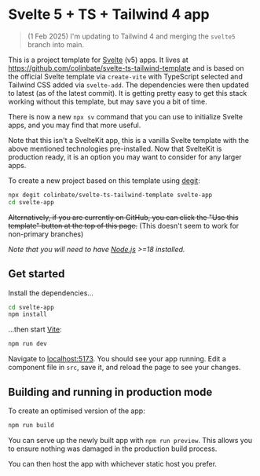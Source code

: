 # Svelte 5 + TS + Tailwind 4 app

> (1 Feb 2025) I'm updating to Tailwind 4 and merging the `svelte5` branch into main.

This is a project template for [Svelte](https://svelte.dev) (v5) apps. It lives at https://github.com/colinbate/svelte-ts-tailwind-template and is based on the official Svelte template via `create-vite` with TypeScript selected and Tailwind CSS added via `svelte-add`. The dependencies were then updated to latest (as of the latest commit). It is getting pretty easy to get this stack working without this template, but may save you a bit of time.

There is now a new `npx sv` command that you can use to initialize Svelte apps, and you may find that more useful.

Note that this isn't a SvelteKit app, this is a vanilla Svelte template with the above mentioned technologies pre-installed. Now that SvelteKit is production ready, it is an option you may want to consider for any larger apps.

To create a new project based on this template using [degit](https://github.com/Rich-Harris/degit):

```bash
npx degit colinbate/svelte-ts-tailwind-template svelte-app
cd svelte-app
```

<del>Alternatively, if you are currently on GitHub, you can click the "Use this template" button at the top of this page.</del> (This doesn't seem to work for non-primary branches)

*Note that you will need to have [Node.js](https://nodejs.org) >=18 installed.*

## Get started

Install the dependencies...

```bash
cd svelte-app
npm install
```

...then start [Vite](https://vitejs.dev/):

```bash
npm run dev
```

Navigate to [localhost:5173](http://localhost:5173). You should see your app running. Edit a component file in `src`, save it, and reload the page to see your changes.

## Building and running in production mode

To create an optimised version of the app:

```bash
npm run build
```

You can serve up the newly built app with `npm run preview`. This allows you to ensure nothing was damaged in the production build process.

You can then host the app with whichever static host you prefer.
